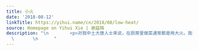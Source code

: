 ```yaml
---
title: 小火
date: '2018-08-12'
linkTitle: https://yihui.name/cn/2018/08/low-heat/
source: Homepage on Yihui Xie | 谢益辉
description: "\n        <p>对我中土大唐人士来说，在厨房里做菜通常都是用大火。我在厨房折腾了这些年，直到今年才意识到有些东西必须得中小火才行。首先是炒肉馅，如果想把肉馅炒成碎粒，就得从冷锅冷油就下肉馅开始炒。如果开始就用大火热油，容易炒成一坨一坨的，很难再在锅里戳碎。对我来说，炒肉馅最常见的用途就是加甜面酱炒成一道菜（最后和葱吃，性价比很高），或者同炒香菇、加生抽老抽鸡精高汤，然后混入粥中煮肉粥。</p>\n\n<p>其次是烙硬饼。我说的硬饼是指揉面擀面出来的饼（而不是面糊糊饼），比如葱油饼、手撕饼/千层饼。火大很容易表面糊了里面还不太熟。</p>\n\n<p>最后是炒花生米。花生米炒几分钟之后就很容易糊，刚开始可以略大火，之后必须转中小火，多翻动。当然，自己吃就无所谓了，糊也就是表面黑一点，里面还是嘎嘣脆的。花生糊了之后糊味儿会在整个屋里会弥漫，这是最糟糕的地方。</p>\n\n
  \       \n      "
---
```

